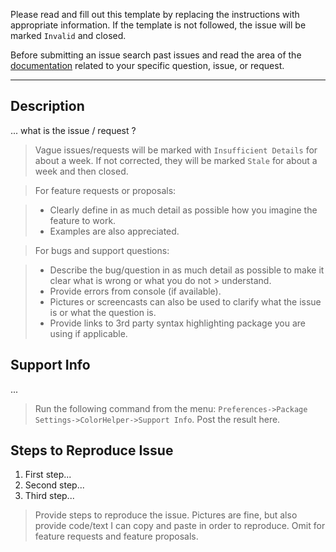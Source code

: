 Please read and fill out this template by replacing the instructions with appropriate information.  If the template is not followed, the issue will be marked `Invalid` and closed.

Before submitting an issue search past issues and read the area of the [documentation](https://eatbreathecode.github.io/sublime_color_helper/) related to your specific question, issue, or request.

---

## Description

... what is the issue / request ?

> Vague issues/requests will be marked with `Insufficient Details` for about a week.  If not corrected, they will be marked `Stale` for about a week and then closed.

> For feature requests or proposals:

> - Clearly define in as much detail as possible how you imagine the feature to work.
> - Examples are also appreciated.

> For bugs and support questions:

> - Describe the bug/question in as much detail as possible to make it clear what is wrong or what you do not > understand.
> - Provide errors from console (if available).
> - Pictures or screencasts can also be used to clarify what the issue is or what the question is.
> - Provide links to 3rd party syntax highlighting package you are using if applicable.

## Support Info

...

> Run the following command from the menu: `Preferences->Package Settings->ColorHelper->Support Info`.  Post the result here.

## Steps to Reproduce Issue

1. First step...
2. Second step...
3. Third step...

> Provide steps to reproduce the issue. Pictures are fine, but also provide code/text I can copy and paste in order to reproduce. Omit for feature requests and feature proposals.

